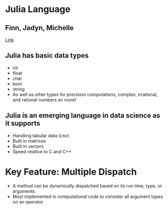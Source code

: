 # Julia Language
## Finn, Jadyn, Michelle
[Link](https://docs.google.com/presentation/d/17DnfDNylJrP8yAuC1GV9p7d2jxt2_Kqvp-k2ee81WsM/edit?ts=5dde02f6#slide=id.g7a4e5a05de_0_25)
## Julia has basic data types
- int
- float
- char
- bool
- string
- As well as other types for precision computations, complex, irrational, and rational numbers an more!

## Julia is an emerging language in data science as it supports
- Handling tabular data (csv)
- Built in matrices
- Built in vectors
- Speed relative to C and C++

# Key Feature: Multiple Dispatch
- A method can be dynamically dispatched based on its run time, type, or arguments
- Most implemented in computational code to consider all argument types on an operator

